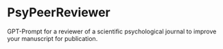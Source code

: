 # PsyPeerReviewer
GPT-Prompt for a reviewer of a scientific psychological journal to improve your manuscript for publication. 
